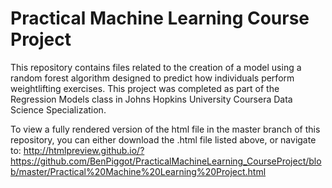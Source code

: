 Practical Machine Learning Course Project
======================================
This repository contains files related to the creation of a model using a random forest algorithm designed to predict how individuals perform weightlifting exercises. This project was completed as part of the Regression Models class in Johns Hopkins University Coursera Data Science Specialization.

To view a fully rendered version of the html file in the master branch of this repository, you can either download the .html file listed above, or navigate to: http://htmlpreview.github.io/?https://github.com/BenPiggot/PracticalMachineLearning_CourseProject/blob/master/Practical%20Machine%20Learning%20Project.html
